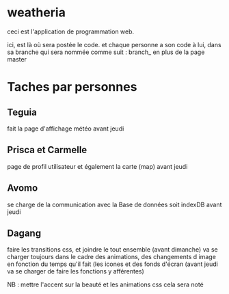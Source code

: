 # weatheria
ceci est l'application de programmation web.

ici, est là où sera postée le code. et chaque personne a son code à lui, dans sa branche qui sera nommée comme suit :
 branch_<nom de la personne> en plus de la page master
  
 # Taches par personnes
 
 ## Teguia 
 fait la page d'affichage météo  avant jeudi
 
 ## Prisca et Carmelle
 page de profil utilisateur et également la carte (map) avant jeudi
 
 ## Avomo 
 se charge de la communication avec la Base de données soit indexDB avant jeudi
 
 ## Dagang
 
 faire les transitions css, et joindre le tout ensemble (avant dimanche)
va se charger toujours dans le cadre des animations, des changements d image en fonction du temps qu'il fait (les icones et des fonds d'écran (avant jeudi va se charger de faire les fonctions y afférentes)
 
 
NB :  mettre l'accent sur la beauté
et les animations css cela sera noté
